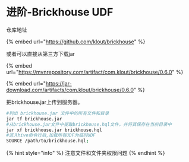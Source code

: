 # 进阶-Brickhouse UDF

仓库地址

{% embed url="https://github.com/klout/brickhouse" %}

或者可以直接从第三方下载jar

{% embed url="https://mvnrepository.com/artifact/com.klout/brickhouse/0.6.0" %}

{% embed url="https://jar-download.com/artifacts/com.klout/brickhouse/0.6.0" %}

把brickhouse.jar上传到服务器。

```bash
#列出 brickhouse.jar 文件中的所有文件和目录
jar tf brickhouse.jar
#从brickhouse.jar文件中提取brickhouse.hql文件，并将其保存在当前目录中
jar xf brickhouse.jar brickhouse.hql
#进入hive命令行后,加载所有UDF为临时UDF
SOURCE /path/to/brickhouse.hql;
```

{% hint style="info" %}
注意文件和文件夹权限问题
{% endhint %}
